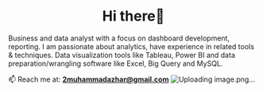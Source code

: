 <h1 align="center">Hi  there👋</h1>

Business and data analyst with a focus on dashboard development, reporting. I am passionate about analytics, have experience in related tools & techniques.
Data visualization tools like Tableau, Power BI and data preparation/wrangling software like Excel, Big Query and MySQL.

📫 Reach me at: **2muhammadazhar@gmail.com**
![Uploading image.png…](twitter.com/imagineazhar)


